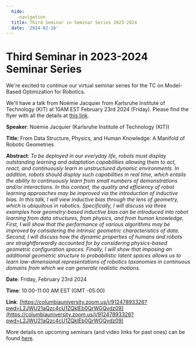 ```yaml
---
  hide:
    -navigation
  title: Third Seminar in Seminar Series 2023-2024
  date: '2024-02-16'
---
```


# Third Seminar in 2023-2024 Seminar Series

We're excited to continue our virtual seminar series for the TC on Model-Based Optimization for Robotics.

We'll have a talk from Noémie Jacquier from Karlsruhe Institute of Technology (KIT) at 10AM EST February 23rd 2024 (Friday). Please find the flyer with all the details at [this link](../assets/flyer_NoemieJaquier-Feb23.pdf).

**Speaker**: Noémie Jacquier (Karlsruhe Institute of Technology (KIT))

**Title**: From Data Structure, Physics, and Human Knowledge: A Manifold of Robotic Geometries

**Abstract**: *To be deployed in our everyday life, robots must display outstanding learning and adaptation capabilities allowing them to act, react, and continuously learn in unstructured dynamic environments. In addition, robots should display such capabilities in real time, which entails the ability to continuously learn from small numbers of demonstrations and/or interactions. In this context, the quality and efficiency of robot learning approaches may be improved via the introduction of inductive bias. In this talk, I will view inductive bias through the lens of geometry, which is ubiquitous in robotics. Specifically, I will discuss via three examples how geometry-based inductive bias can be introduced into robot learning from data structures, from physics, and from human knowledge. First, I will show that the performance of various algorithms may be improved by considering the intrinsic geometric characteristics of data. Second, I will discuss how the dynamic properties of humans and robots are straightforwardly accounted for by considering physics-based geometric configuration spaces. Finally, I will show that imposing an additional geometric structure to probabilistic latent spaces allows us to learn low-dimensional representations of robotics taxonomies in continuous domains from which we can generate realistic motions.*

**Date**: Friday, February 23rd 2024

**Time**: 10:00-11:00 AM EST (GMT -05:00)

**Link**: [https://columbiauniversity.zoom.us/j/91247893326?pwd=L2JWU21aQzc4cU1ZQklEb0QrWGQvdz09](https://columbiauniversity.zoom.us/j/91247893326?pwd=L2JWU21aQzc4cU1ZQklEb0QrWGQvdz09)


More details on upcoming seminars (and video links for past ones) can be found [here](../seminars.md).
